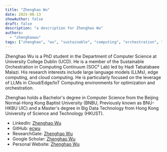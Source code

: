 ```yaml
---
title: "Zhenghao Wu"
date: 2025-08-13
showAuthor: false
draft: false
description: "a description for Zhenghao Wu"
authors:
  - "zhenghaowu"
tags: ["zhenghao", "wu", "sustainable", "computing", "orchestration", "edge", "cloud", "ai"]
---
```


Zhenghao Wu is a PhD student in the Department of Computer Science at University College Dublin (UCD). He is a member of the Sustainable Orchestration in Computing Continuum (SOC² Lab) led by Hadi Tabatabaee Malazi. His research interests include large language models (LLMs), edge computing, and cloud computing. He is particularly focused on the leverage of LLMs in Cloud/Edge/IoT Computing environments for optimization and orchestration. 

Zhenghao holds a Bachelor's degree in Computer Science from the Beijing Normal-Hong Kong Baptist University (BNBU, Previously known as BNU-HKBU UIC) and a Master's degree in Big Data Technology from Hong Kong University of Science and Technology (HKUST).

- LinkedIn: [Zhenghao Wu](https://www.linkedin.com/in/zhenghao-wu-0b1a1a1b6/)
- GitHub: [ecwu](https://github.com/ecwu)
- ResearchGate: [Zhenghao Wu](https://www.researchgate.net/profile/Zhenghao-Wu-2)
- Google Scholar: [Zhenghao Wu](https://scholar.google.com/citations?user=0b1a1a1b6&hl=en)
- Personal Website: [Zhenghao Wu](https:/ecwuuuuu.com/)